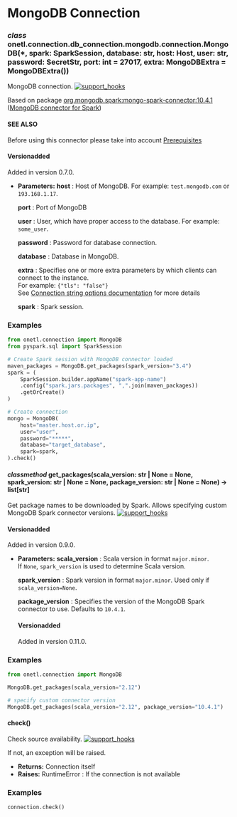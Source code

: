 <a id="mongodb-connection"></a>

# MongoDB Connection

### *class* onetl.connection.db_connection.mongodb.connection.MongoDB(\*, spark: SparkSession, database: str, host: Host, user: str, password: SecretStr, port: int = 27017, extra: MongoDBExtra = MongoDBExtra())

MongoDB connection. [![support_hooks](https://img.shields.io/badge/%20-support%20hooks-blue)](https://onetl.readthedocs.io/en/0.13.5/hooks/index.html)

Based on package [org.mongodb.spark:mongo-spark-connector:10.4.1](https://mvnrepository.com/artifact/org.mongodb.spark/mongo-spark-connector_2.12/10.4.1)
([MongoDB connector for Spark](https://www.mongodb.com/docs/spark-connector/current/))

#### SEE ALSO
Before using this connector please take into account [Prerequisites](prerequisites.md#mongodb-prerequisites)

#### Versionadded
Added in version 0.7.0.

* **Parameters:**
  **host**
  : Host of MongoDB. For example: `test.mongodb.com` or `193.168.1.17`.

  **port**
  : Port of MongoDB

  **user**
  : User, which have proper access to the database. For example: `some_user`.

  **password**
  : Password for database connection.

  **database**
  : Database in MongoDB.

  **extra**
  : Specifies one or more extra parameters by which clients can connect to the instance.
    <br/>
    For example: `{"tls": "false"}`
    <br/>
    See [Connection string options documentation](https://www.mongodb.com/docs/manual/reference/connection-string/#std-label-connections-connection-options)
    for more details

  **spark**
  : Spark session.

### Examples

```python
from onetl.connection import MongoDB
from pyspark.sql import SparkSession

# Create Spark session with MongoDB connector loaded
maven_packages = MongoDB.get_packages(spark_version="3.4")
spark = (
    SparkSession.builder.appName("spark-app-name")
    .config("spark.jars.packages", ",".join(maven_packages))
    .getOrCreate()
)

# Create connection
mongo = MongoDB(
    host="master.host.or.ip",
    user="user",
    password="*****",
    database="target_database",
    spark=spark,
).check()
```

<!-- !! processed by numpydoc !! -->

#### *classmethod* get_packages(scala_version: str | None = None, spark_version: str | None = None, package_version: str | None = None) → list[str]

Get package names to be downloaded by Spark. Allows specifying custom MongoDB Spark connector versions. [![support_hooks](https://img.shields.io/badge/%20-support%20hooks-blue)](https://onetl.readthedocs.io/en/0.13.5/hooks/index.html)

#### Versionadded
Added in version 0.9.0.

* **Parameters:**
  **scala_version**
  : Scala version in format `major.minor`.
    <br/>
    If `None`, `spark_version` is used to determine Scala version.

  **spark_version**
  : Spark version in format `major.minor`. Used only if `scala_version=None`.

  **package_version**
  : Specifies the version of the MongoDB Spark connector to use. Defaults to `10.4.1`.
    <br/>
    #### Versionadded
    Added in version 0.11.0.

### Examples

```python
from onetl.connection import MongoDB

MongoDB.get_packages(scala_version="2.12")

# specify custom connector version
MongoDB.get_packages(scala_version="2.12", package_version="10.4.1")
```

<!-- !! processed by numpydoc !! -->

#### check()

Check source availability. [![support_hooks](https://img.shields.io/badge/%20-support%20hooks-blue)](https://onetl.readthedocs.io/en/0.13.5/hooks/index.html)

If not, an exception will be raised.

* **Returns:**
  Connection itself
* **Raises:**
  RuntimeError
  : If the connection is not available

### Examples

```python
connection.check()
```

<!-- !! processed by numpydoc !! -->

